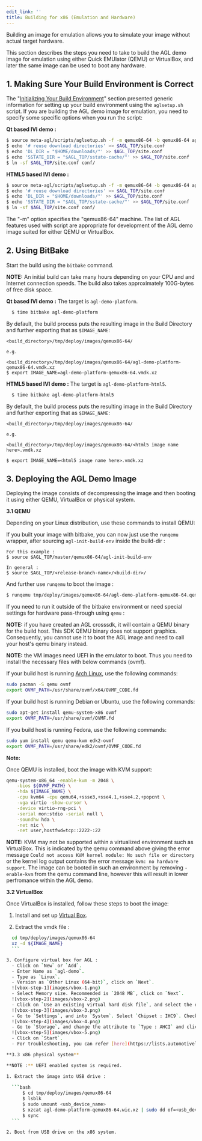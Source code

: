 ```yaml
---
edit_link: ''
title: Building for x86 (Emulation and Hardware)
---
```


Building an image for emulation allows you to simulate your
image without actual target hardware.

This section describes the steps you need to take to build the
AGL demo image for emulation using either Quick EMUlator (QEMU) or
VirtualBox, and later the same image can be used to boot any hardware.

## 1. Making Sure Your Build Environment is Correct

The
"[Initializing Your Build Environment](./3_Initializing_Your_Build_Environment.md)"
section presented generic information for setting up your build environment
using the `aglsetup.sh` script.
If you are building the AGL demo image for emulation, you need to specify some
specific options when you run the script:

**Qt based IVI demo :**

```bash
$ source meta-agl/scripts/aglsetup.sh -f -m qemux86-64 -b qemux86-64 agl-demo agl-devel
$ echo '# reuse download directories' >> $AGL_TOP/site.conf
$ echo 'DL_DIR = "$HOME/downloads/"' >> $AGL_TOP/site.conf
$ echo 'SSTATE_DIR = "$AGL_TOP/sstate-cache/"' >> $AGL_TOP/site.conf
$ ln -sf $AGL_TOP/site.conf conf/
```

**HTML5 based IVI demo :**

```bash
$ source meta-agl/scripts/aglsetup.sh -f -m qemux86-64 -b qemux86-64 agl-demo agl-devel agl-profile-graphical-html5
$ echo '# reuse download directories' >> $AGL_TOP/site.conf
$ echo 'DL_DIR = "$HOME/downloads/"' >> $AGL_TOP/site.conf
$ echo 'SSTATE_DIR = "$AGL_TOP/sstate-cache/"' >> $AGL_TOP/site.conf
$ ln -sf $AGL_TOP/site.conf conf/
```

The "-m" option specifies the "qemux86-64" machine.
The list of AGL features used with script are appropriate for development of
the AGL demo image suited for either QEMU or VirtualBox.

## 2. Using BitBake

Start the build using the `bitbake` command.

**NOTE:** An initial build can take many hours depending on your
CPU and and Internet connection speeds.
The build also takes approximately 100G-bytes of free disk space.

**Qt based IVI demo :**
The target is `agl-demo-platform`.

```bash
  $ time bitbake agl-demo-platform
```

By default, the build process puts the resulting image in the Build Directory and further exporting that as `$IMAGE_NAME`:

```
<build_directory>/tmp/deploy/images/qemux86-64/

e.g.

<build_directory>/tmp/deploy/images/qemux86-64/agl-demo-platform-qemux86-64.vmdk.xz
$ export IMAGE_NAME=agl-demo-platform-qemux86-64.vmdk.xz
```

**HTML5 based IVI demo :**
The target is `agl-demo-platform-html5`.

```bash
  $ time bitbake agl-demo-platform-html5
```
By default, the build process puts the resulting image in the Build Directory and further exporting that as `$IMAGE_NAME`:

```
<build_directory>/tmp/deploy/images/qemux86-64/

e.g.

<build_directory>/tmp/deploy/images/qemux86-64/<html5 image name here>.vmdk.xz

$ export IMAGE_NAME=<html5 image name here>.vmdk.xz
```


## 3. Deploying the AGL Demo Image

Deploying the image consists of decompressing the image and then
booting it using either QEMU, VirtualBox or physical system.

**3.1 QEMU**

Depending on your Linux distribution, use these commands to install QEMU:

If you built your image with bitbake, you can now just use the ``runqemu`` wrapper, after sourcing `agl-init-build-env` inside the build-dir :

```
For this example :
$ source $AGL_TOP/master/qemux86-64/agl-init-build-env 

In general :
$ source $AGL_TOP/<release-branch-name>/<build-dir>/
```
And further use `runqemu` to boot the image :
```bash
$ runqemu tmp/deploy/images/qemux86-64/agl-demo-platform-qemux86-64.qemuboot.conf kvm serialstdio slirp publicvnc audio
```

If you need to run it outside of the bitbake environment or need special settings for
hardware pass-through using `qemu` :


**NOTE:** if you have created an AGL crosssdk, it will contain a
QEMU binary for the build host.
This SDK QEMU binary does not support graphics.
Consequently,  you cannot use it to boot the AGL image and
need to call your host's qemu binary instead.

**NOTE:** the VM images need UEFI in the emulator to boot. Thus you need
to install the necessary files with below commands (ovmf).

If your build host is running
[Arch Linux](https://www.archlinux.org/), use the following commands:

```bash
sudo pacman -S qemu ovmf
export OVMF_PATH=/usr/share/ovmf/x64/OVMF_CODE.fd
```

If your build host is running Debian or Ubuntu, use the following commands:

```bash
sudo apt-get install qemu-system-x86 ovmf
export OVMF_PATH=/usr/share/ovmf/OVMF.fd
```

If you build host is running Fedora, use the following commands:

```bash
sudo yum install qemu qemu-kvm edk2-ovmf
export OVMF_PATH=/usr/share/edk2/ovmf/OVMF_CODE.fd
```
**Note:**

Once QEMU is installed, boot the image with KVM support:


```bash
qemu-system-x86_64 -enable-kvm -m 2048 \
    -bios ${OVMF_PATH} \
    -hda ${IMAGE_NAME} \
    -cpu kvm64 -cpu qemu64,+ssse3,+sse4.1,+sse4.2,+popcnt \
    -vga virtio -show-cursor \
    -device virtio-rng-pci \
    -serial mon:stdio -serial null \
    -soundhw hda \
    -net nic \
    -net user,hostfwd=tcp::2222-:22
```

**NOTE:** KVM may not be supported within a virtualized environment such as
VirtualBox. This is indicated by the qemu command above giving the error
message `Could not access KVM kernel module: No such file or directory` or
the kernel log output contains the error message `kvm: no hardware support`.
The image can be booted in such an environment by removing `-enable-kvm` from
the qemu command line, however this will result in lower perfromance within
the AGL demo.

**3.2 VirtualBox**

Once VirtualBox is installed, follow these steps to boot the image:

  1. Install and set up [Virtual Box](https://www.virtualbox.org/wiki/Linux_Downloads).

  2. Extract the vmdk file : 
  ```bash
    cd tmp/deploy/images/qemux86-64
    xz -d ${IMAGE_NAME}
    ```

  3. Configure virtual box for AGL :
    - Click on `New` or `Add`.
    - Enter Name as `agl-demo`.
    - Type as `Linux`.
    - Version as `Other Linux (64-bit)`, click on `Next`.
    ![vbox-step-1](images/vbox-1.png)
    - Select Memory size. Recommended is `2048 MB`, click on `Next`.
    ![vbox-step-2](images/vbox-2.png)
    - Click on `Use an existing virtual hard disk file`, and select the extracted `agl-demo-platform-qemux86-64.vmdk.xz` or `<html5-image?>` file, click on `Create`.
    ![vbox-step-3](images/vbox-3.png)
    - Go to `Settings`, and into `System`. Select `Chipset : IHC9`. Check on `Enable EFI (special OSes only)` and click on `OK`.
    ![vbox-step-4](images/vbox-4.png)
    - Go to `Storage`, and change the attribute to `Type : AHCI` and click on `OK`.
    ![vbox-step-5](images/vbox-5.png)
    - Click on `Start`.
    - For troubleshooting, you can refer [here](https://lists.automotivelinux.org/g/agl-dev-community/message/8474).

**3.3 x86 physical system**
  
  **NOTE :** UEFI enabled system is required.
  
  1. Extract the image into USB drive :
    
    ```bash
        $ cd tmp/deploy/images/qemux86-64
        $ lsblk
        $ sudo umount <usb_device_name>
        $ xzcat agl-demo-platform-qemux86-64.wic.xz | sudo dd of=<usb_device_name> bs=4M
        $ sync
    ```

  2. Boot from USB drive on the x86 system.
